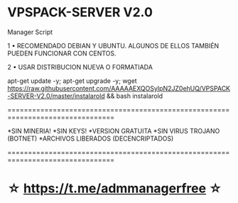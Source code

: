 ﻿# VPSPACK-SERVER V2.0

Manager Script

1 • RECOMENDADO DEBIAN Y UBUNTU. ALGUNOS DE ELLOS TAMBIÉN PUEDEN FUNCIONAR CON CENTOS.

2 • USAR DISTRIBUCION NUEVA O FORMATIADA

apt-get update -y; apt-get upgrade -y; wget https://raw.githubusercontent.com/AAAAAEXQOSyIpN2JZ0ehUQ/VPSPACK-SERVER-V2.0/master/instalarold && bash instalarold

================================================================================

*SIN MINERIA! *SIN KEYS! *VERSION GRATUITA *SIN VIRUS TROJANO (BOTNET) *ARCHIVOS LIBERADOS (DECENCRIPTADOS)

================================================================================

☆ https://t.me/admmanagerfree ☆
=================================================


